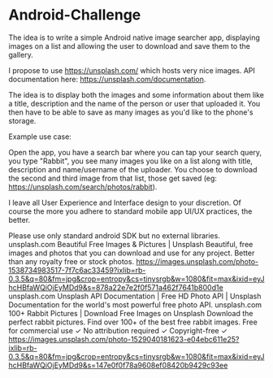 # Android-Challenge

The idea is to write a simple Android native image searcher app, displaying images on a list and allowing the user to download and save them to the gallery.

I propose to use https://unsplash.com/ which hosts very nice images.
API documentation here: https://unsplash.com/documentation.

The idea is to display both the images and some information about them like a title, description and the name of the person or user that uploaded it.
You then have to be able to save as many images as you'd like to the phone's storage.

Example use case:

Open the app, you have a search bar where you can tap your search query, you type "Rabbit", you see many images you like on a list along with title, description and name/username of the uploader. You choose to download the second and third image from that list, those get saved (eg: https://unsplash.com/search/photos/rabbit).

I leave all User Experience and Interface design to your discretion. Of course the more you adhere to standard mobile app UI/UX practices, the better.

Please use only standard android SDK but no external libraries.
unsplash.com
Beautiful Free Images & Pictures | Unsplash
Beautiful, free images and photos that you can download and use for any project. Better than any royalty free or stock photos.
https://images.unsplash.com/photo-1538734983517-7f7c6ac33459?ixlib=rb-0.3.5&q=80&fm=jpg&crop=entropy&cs=tinysrgb&w=1080&fit=max&ixid=eyJhcHBfaWQiOjEyMDd9&s=878a22e7e2f0f571a462f7641b800d1e
unsplash.com
Unsplash API Documentation | Free HD Photo API | Unsplash
Documentation for the world's most powerful free photo API.
unsplash.com
100+ Rabbit Pictures | Download Free Images on Unsplash
Download the perfect rabbit pictures. Find over 100+ of the best free rabbit images. Free for commercial use ✓ No attribution required ✓ Copyright-free ✓
https://images.unsplash.com/photo-1529040181623-e04ebc611e25?ixlib=rb-0.3.5&q=80&fm=jpg&crop=entropy&cs=tinysrgb&w=1080&fit=max&ixid=eyJhcHBfaWQiOjEyMDd9&s=147e0f0f78a9608ef08420b9429c93ee
